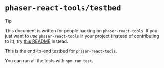 # `phaser-react-tools/testbed`

> [!TIP]
> This document is written for people hacking on `phaser-react-tools`.
> If you just want to _use_ `phaser-react-tools` in your project (instead of contributing to it), try [this README](../README.md) instead.

This is the end-to-end testbed for `phaser-react-tools`.

You can run all the tests with `npm run test`.
